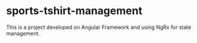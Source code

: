 # sports-tshirt-management
This is a project developed on Angular Framework and using NgRx for state management.
